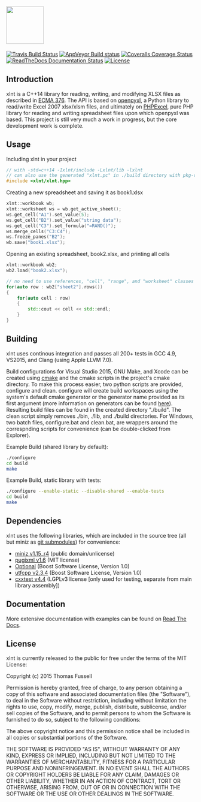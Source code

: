 <img height="100" src="http://tfussell.github.io/xlnt/images/xlnt.png"><br/>
====

[![Travis Build Status](https://travis-ci.org/tfussell/xlnt.svg)](https://travis-ci.org/tfussell/xlnt)
[![AppVeyor Build status](https://ci.appveyor.com/api/projects/status/2hs79a1xoxy16sol?svg=true)](https://ci.appveyor.com/project/tfussell/xlnt)
[![Coveralls Coverage Status](https://coveralls.io/repos/tfussell/xlnt/badge.svg?branch=master&service=github)](https://coveralls.io/github/tfussell/xlnt?branch=master)
[![ReadTheDocs Documentation Status](https://readthedocs.org/projects/xlnt/badge/?version=latest)](http://xlnt.readthedocs.org/en/latest/?badge=latest)
[![License](http://img.shields.io/badge/license-MIT-blue.svg?style=flat)](http://opensource.org/licenses/MIT)

## Introduction
xlnt is a C++14 library for reading, writing, and modifying XLSX files as described in [ECMA 376](http://www.ecma-international.org/publications/standards/Ecma-376.htm). The API is based on [openpyxl](https://bitbucket.org/openpyxl/openpyxl), a Python library to read/write Excel 2007 xlsx/xlsm files, and ultimately on [PHPExcel](https://github.com/PHPOffice/PHPExcel), pure PHP library for reading and writing spreadsheet files upon which openpyxl was based. This project is still very much a work in progress, but the core development work is complete.

## Usage
Including xlnt in your project
```c++
// with -std=c++14 -Ixlnt/include -Lxlnt/lib -lxlnt
// can also use the generated "xlnt.pc" in ./build directory with pkg-config to get these flags
#include <xlnt/xlnt.hpp>
```

Creating a new spreadsheet and saving it as book1.xlsx
```c++
xlnt::workbook wb;
xlnt::worksheet ws = wb.get_active_sheet();
ws.get_cell("A1").set_value(5);
ws.get_cell("B2").set_value("string data");
ws.get_cell("C3").set_formula("=RAND()");
ws.merge_cells("C3:C4");
ws.freeze_panes("B2");
wb.save("book1.xlsx");
```

Opening an existing spreadsheet, book2.xlsx, and printing all cells
```c++
xlnt::workbook wb2;
wb2.load("book2.xlsx");

// no need to use references, "cell", "range", and "worksheet" classes are only wrappers around pointers to memory in the workbook
for(auto row : wb2["sheet2"].rows())
{
    for(auto cell : row)
    {
        std::cout << cell << std::endl;
    }
}
```

## Building
xlnt uses continous integration and passes all 200+ tests in GCC 4.9, VS2015, and Clang (using Apple LLVM 7.0).

Build configurations for Visual Studio 2015, GNU Make, and Xcode can be created using [cmake](https://cmake.org/) and the cmake scripts in the project's cmake directory. To make this process easier, two python scripts are provided, configure and clean. configure will create build workspaces using the system's default cmake generator or the generator name provided as its first argument (more information on generators can be found [here](https://cmake.org/cmake/help/v3.3/manual/cmake-generators.7.html)). Resulting build files can be found in the created directory "./build". The clean script simply removes ./bin, ./lib, and ./build directories. For Windows, two batch files, configure.bat and clean.bat, are wrappers around the correspnding scripts for convenience (can be double-clicked from Explorer).

Example Build (shared library by default):
```bash
./configure
cd build
make
```

Example Build, static library with tests:
```bash
./configure --enable-static --disable-shared --enable-tests
cd build
make
```

## Dependencies
xlnt uses the following libraries, which are included in the source tree (all but miniz as [git submodules](https://git-scm.com/book/en/v2/Git-Tools-Submodules#Cloning-a-Project-with-Submodules)) for convenience:
- [miniz v1.15_r4](https://code.google.com/p/miniz/) (public domain/unlicense)
- [pugixml v1.6](http://pugixml.org/) (MIT license)
- [Optional](https://github.com/akrzemi1/Optional) (Boost Software License, Version 1.0)
- [utfcpp v2.3.4](http://utfcpp.sourceforge.net/) (Boost Software License, Version 1.0)
- [cxxtest v4.4](http://cxxtest.com/) (LGPLv3 license [only used for testing, separate from main library assembly])

## Documentation

More extensive documentation with examples can be found on [Read The Docs](http://xlnt.readthedocs.org/en/latest/).

## License
xlnt is currently released to the public for free under the terms of the MIT License:

Copyright (c) 2015 Thomas Fussell

Permission is hereby granted, free of charge, to any person obtaining a copy
of this software and associated documentation files (the "Software"), to deal
in the Software without restriction, including without limitation the rights
to use, copy, modify, merge, publish, distribute, sublicense, and/or sell
copies of the Software, and to permit persons to whom the Software is
furnished to do so, subject to the following conditions:

The above copyright notice and this permission notice shall be included in
all copies or substantial portions of the Software.

THE SOFTWARE IS PROVIDED "AS IS", WITHOUT WARRANTY OF ANY KIND, EXPRESS OR
IMPLIED, INCLUDING BUT NOT LIMITED TO THE WARRANTIES OF MERCHANTABILITY,
FITNESS FOR A PARTICULAR PURPOSE AND NONINFRINGEMENT. IN NO EVENT SHALL THE
AUTHORS OR COPYRIGHT HOLDERS BE LIABLE FOR ANY CLAIM, DAMAGES OR OTHER
LIABILITY, WHETHER IN AN ACTION OF CONTRACT, TORT OR OTHERWISE, ARISING FROM,
OUT OF OR IN CONNECTION WITH THE SOFTWARE OR THE USE OR OTHER DEALINGS IN
THE SOFTWARE.
